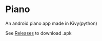 # Piano
An android piano app made in Kivy(python)

See <a href=https://github.com/RaviRahar/Piano/releases>Releases</a> to download .apk
